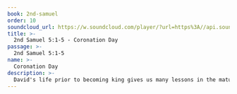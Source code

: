 ```yaml
---
book: 2nd-samuel
order: 10
soundcloud_url: https://w.soundcloud.com/player/?url=https%3A//api.soundcloud.com/tracks/
title: >-
  2nd Samuel 5:1-5 - Coronation Day
passage: >-
  2nd Samuel 5:1-5
name: >-
  Coronation Day
description: >-
  David's life prior to becoming king gives us many lessons in the maturing process.
---
```


